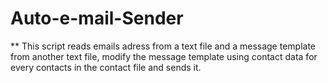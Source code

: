 # Auto-e-mail-Sender

** This script reads emails adress from a text file and a message template from another text file, modify the message template using contact data for every contacts in the contact file and sends it. 
